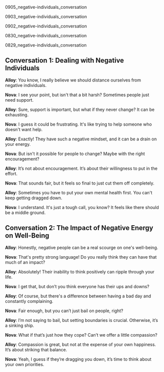 
0905_negative-individuals_conversation


0903_negative-individuals_conversation


0902_negative-individuals_conversation


0830_negative-individuals_conversation


0829_negative-individuals_conversation


## Conversation 1: Dealing with Negative Individuals

**Alloy**: You know, I really believe we should distance ourselves from negative individuals.

**Nova**: I see your point, but isn't that a bit harsh? Sometimes people just need support.

**Alloy**: Sure, support is important, but what if they never change? It can be exhausting.

**Nova**: I guess it could be frustrating. It's like trying to help someone who doesn't want help.

**Alloy**: Exactly! They have such a negative mindset, and it can be a drain on your energy.

**Nova**: But isn't it possible for people to change? Maybe with the right encouragement?

**Alloy**: It’s not about encouragement. It’s about their willingness to put in the effort.

**Nova**: That sounds fair, but it feels so final to just cut them off completely.

**Alloy**: Sometimes you have to put your own mental health first. You can't keep getting dragged down.

**Nova**: I understand. It's just a tough call, you know? It feels like there should be a middle ground.

## Conversation 2: The Impact of Negative Energy on Well-Being

**Alloy**: Honestly, negative people can be a real scourge on one's well-being.

**Nova**: That's pretty strong language! Do you really think they can have that much of an impact?

**Alloy**: Absolutely! Their inability to think positively can ripple through your life.

**Nova**: I get that, but don’t you think everyone has their ups and downs?

**Alloy**: Of course, but there's a difference between having a bad day and constantly complaining.

**Nova**: Fair enough, but you can’t just bail on people, right?

**Alloy**: I’m not saying to bail, but setting boundaries is crucial. Otherwise, it’s a sinking ship.

**Nova**: What if that’s just how they cope? Can’t we offer a little compassion?

**Alloy**: Compassion is great, but not at the expense of your own happiness. It’s about striking that balance.

**Nova**: Yeah, I guess if they’re dragging you down, it’s time to think about your own priorities.

